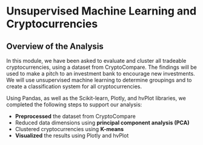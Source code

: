 # Unsupervised Machine Learning and Cryptocurrencies

## Overview of the Analysis  

In this module, we have been asked to evaluate and cluster all tradeable cryptocurrencies, using a dataset from CryptoCompare. The findings will be used to make a pitch to an investment bank to encourage new investments. We will use unsupervised machine learning to determine groupings and to create a classification system for all cryptocurrencies.  

Using Pandas, as well as the Scikit-learn, Plotly, and hvPlot libraries, we completed the following steps to support our analysis:  

- **Preprocessed** the dataset from CryptoCompare
- Reduced data dimensions using **principal component analysis (PCA)**
- Clustered cryptocurrencies using **K-means**
- **Visualized** the results using Plotly and hvPlot
